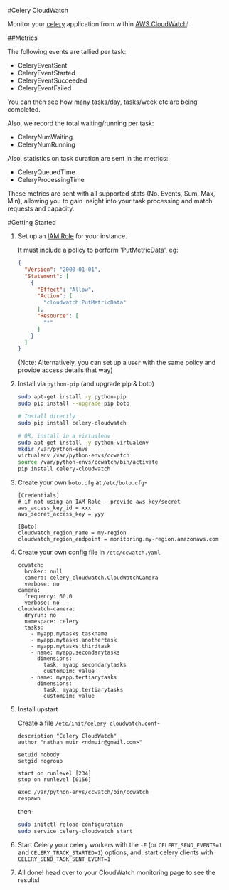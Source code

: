 #Celery CloudWatch

Monitor your [celery](http://www.celeryproject.org/) application from within [AWS CloudWatch](http://aws.amazon.com/cloudwatch/)!

##Metrics

The following events are tallied per task:

 * CeleryEventSent
 * CeleryEventStarted
 * CeleryEventSucceeded
 * CeleryEventFailed

You can then see how many tasks/day, tasks/week etc are being completed.

Also, we record the total waiting/running per task:

 * CeleryNumWaiting
 * CeleryNumRunning

Also, statistics on task duration are sent in the metrics:

 * CeleryQueuedTime
 * CeleryProcessingTime

These metrics are sent with all supported stats (No. Events, Sum, Max, Min), allowing you to gain insight into your task processing and match requests and capacity.


#Getting Started

1. Set up an [IAM Role](http://docs.aws.amazon.com/AWSEC2/latest/UserGuide/iam-roles-for-amazon-ec2.html) for your instance.

    It must include a policy to perform 'PutMetricData', eg:

    ```json
    {
      "Version": "2000-01-01",
      "Statement": [
        {
          "Effect": "Allow",
          "Action": [
            "cloudwatch:PutMetricData"
          ],
          "Resource": [
            "*"
          ]
        }
      ]
    }

    ```

    (Note: Alternatively, you can set up a `User` with the same policy and provide access details that way)

2. Install via `python-pip` (and upgrade pip & boto)

    ```sh
    sudo apt-get install -y python-pip
    sudo pip install --upgrade pip boto

    # Install directly
    sudo pip install celery-cloudwatch

    # OR, install in a virtualenv
    sudo apt-get install -y python-virtualenv
    mkdir /var/python-envs
    virtualenv /var/python-envs/ccwatch
    source /var/python-envs/ccwatch/bin/activate
    pip install celery-cloudwatch
    ```

3. Create your own `boto.cfg` at `/etc/boto.cfg`-

    ```
    [Credentials]
    # if not using an IAM Role - provide aws key/secret
    aws_access_key_id = xxx
    aws_secret_access_key = yyy

    [Boto]
    cloudwatch_region_name = my-region
    cloudwatch_region_endpoint = monitoring.my-region.amazonaws.com

    ```

4. Create your own config file in `/etc/ccwatch.yaml`

    ```
    ccwatch:
      broker: null
      camera: celery_cloudwatch.CloudWatchCamera
      verbose: no
    camera:
      frequency: 60.0
      verbose: no
    cloudwatch-camera:
      dryrun: no
      namespace: celery
      tasks:
        - myapp.mytasks.taskname
        - myapp.mytasks.anothertask
        - myapp.mytasks.thirdtask
        - name: myapp.secondarytasks
          dimensions:
            task: myapp.secondarytasks
            customDim: value
        - name: myapp.tertiarytasks
          dimensions:
            task: myapp.tertiarytasks
            customDim: value

    ```

5. Install upstart

    Create a file `/etc/init/celery-cloudwatch.conf`-

    ```
    description "Celery CloudWatch"
    author "nathan muir <ndmuir@gmail.com>"

    setuid nobody
    setgid nogroup

    start on runlevel [234]
    stop on runlevel [0156]

    exec /var/python-envs/ccwatch/bin/ccwatch
    respawn
    ```

    then-

    ```sh
    sudo initctl reload-configuration
    sudo service celery-cloudwatch start
    ```


6. Start Celery your celery workers with the `-E` (or `CELERY_SEND_EVENTS=1` and `CELERY_TRACK_STARTED=1`) options, and, start celery clients with `CELERY_SEND_TASK_SENT_EVENT=1`

7. All done! head over to your CloudWatch monitoring page to see the results!
